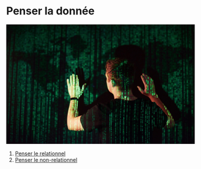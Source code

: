 # Penser la donnée

![data love](images/penser_donnee.jpg)

1. [Penser le relationnel](05-penser-le-relationnel/README.md)
2. [Penser le non-relationnel](06-penser-le-non-relationnel/README.md)



